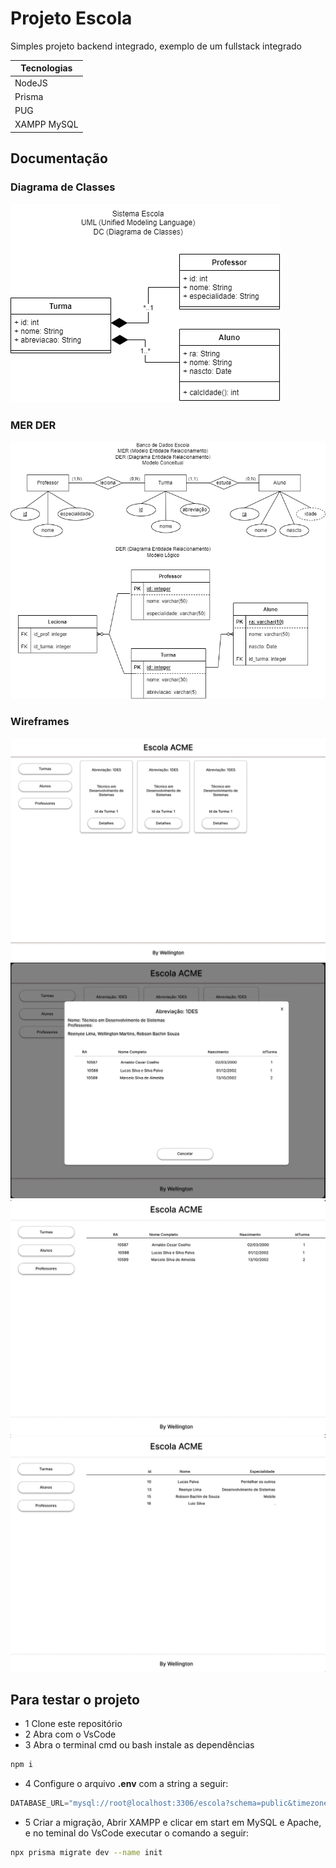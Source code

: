 # Projeto Escola
Simples projeto backend integrado, exemplo de um fullstack integrado

|Tecnologias|
|-|
|NodeJS|
|Prisma|
|PUG|
|XAMPP MySQL|

## Documentação
### Diagrama de Classes
![DC](./docs/dc_escola_2.0.png)
### MER DER
![DC](./docs/der_escola_1.0.png)
### Wireframes
![WireFrame](./docs/wireframe1.png)
![WireFrame](./docs/wireframe2.png)
![WireFrame](./docs/wireframe3.png)
![WireFrame](./docs/wireframe4.png)

## Para testar o projeto
- 1 Clone este repositório
- 2 Abra com o VsCode
- 3 Abra o terminal cmd ou bash instale as dependências
```bash
npm i
```
- 4 Configure o arquivo **.env** com a string a seguir:
```js
DATABASE_URL="mysql://root@localhost:3306/escola?schema=public&timezone=UTC"
```
- 5 Criar a migração, Abrir XAMPP e clicar em start em MySQL e Apache, e no teminal do VsCode executar o comando a seguir:
```bash
npx prisma migrate dev --name init
```